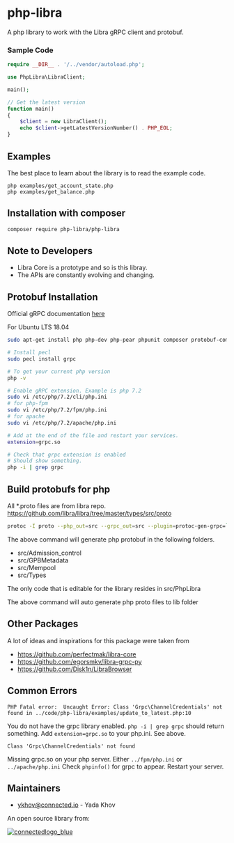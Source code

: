 # php-libra

A php library to work with the Libra gRPC client and protobuf.

### Sample Code

```php
require __DIR__ . '/../vendor/autoload.php';

use PhpLibra\LibraClient;

main();

// Get the latest version
function main()
{
    $client = new LibraClient();
    echo $client->getLatestVersionNumber() . PHP_EOL;
}
```

## Examples

The best place to learn about the library is to read the example code.

```
php examples/get_account_state.php
php examples/get_balance.php
```

## Installation with composer

```bash
composer require php-libra/php-libra
```

## Note to Developers

* Libra Core is a prototype and so is this libray.
* The APIs are constantly evolving and changing.

## Protobuf Installation

Official gRPC documentation [here](https://grpc.io/docs/quickstart/php/)

For Ubuntu LTS 18.04

```bash
sudo apt-get install php php-dev php-pear phpunit composer protobuf-compiler-grpc libz-dev

# Install pecl
sudo pecl install grpc

# To get your current php version
php -v

# Enable gRPC extension. Example is php 7.2
sudo vi /etc/php/7.2/cli/php.ini
# for php-fpm
sudo vi /etc/php/7.2/fpm/php.ini
# for apache
sudo vi /etc/php/7.2/apache/php.ini

# Add at the end of the file and restart your services.
extension=grpc.so

# Check that grpc extension is enabled
# Should show something.
php -i | grep grpc
```

## Build protobufs for php

All *.proto files are from libra repo.
https://github.com/libra/libra/tree/master/types/src/proto

```bash
protoc -I proto --php_out=src --grpc_out=src --plugin=protoc-gen-grpc=`which grpc_php_plugin` proto/*.proto
```

The above command will generate php protobuf in the following folders.

- src/Admission_control
- src/GPBMetadata
- src/Mempool
- src/Types

The only code that is editable for the library resides in src/PhpLibra

The above command will auto generate php proto files to lib folder

## Other Packages

A lot of ideas and inspirations for this package were taken from

- https://github.com/perfectmak/libra-core
- https://github.com/egorsmkv/libra-grpc-py
- https://github.com/Disk1n/LibraBrowser

## Common Errors

```
PHP Fatal error:  Uncaught Error: Class 'Grpc\ChannelCredentials' not found in ../code/php-libra/examples/update_to_latest.php:10
```

You do not have the grpc library enabled. `php -i | grep grpc` should return something.  Add `extension=grpc.so` to your php.ini.  See above.

```
Class 'Grpc\ChannelCredentials' not found
```

Missing grpc.so on your php server.  Either `../fpm/php.ini` or `../apache/php.ini`  Check `phpinfo()` for grpc to appear.  Restart your server.

## Maintainers

- ykhov@connected.io - Yada Khov

An open source library from:

[![connectedlogo_blue](https://user-images.githubusercontent.com/37081225/52149791-ef3a1d80-263b-11e9-9a31-5b50a131d131.png)](https://www.connected.io/)
